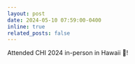 ```yaml
---
layout: post
date: 2024-05-10 07:59:00-0400
inline: true
related_posts: false
---
```


Attended CHI 2024 in-person in Hawaii 🌺!
